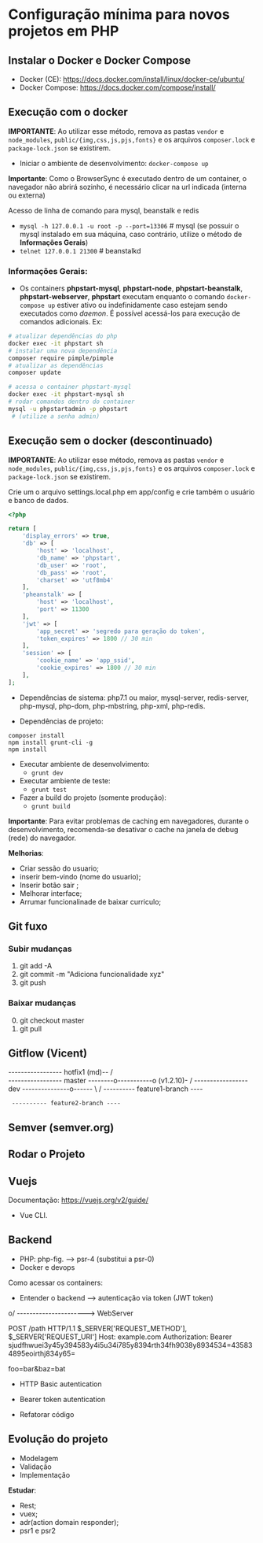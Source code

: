 # Configuração mínima para novos projetos em PHP

## Instalar o Docker e Docker Compose

- Docker (CE): https://docs.docker.com/install/linux/docker-ce/ubuntu/
- Docker Compose: https://docs.docker.com/compose/install/

## Execução com o docker

**IMPORTANTE**: Ao utilizar esse método, remova as pastas `vendor` e `node_modules`, `public/{img,css,js,pjs,fonts}` e os arquivos `composer.lock` e `package-lock.json` se existirem.

- Iniciar o ambiente de desenvolvimento: `docker-compose up`

**Importante**: Como o BrowserSync é executado dentro de um container, o navegador não abrirá sozinho, é necessário clicar na url indicada (interna ou externa)


Acesso de linha de comando para mysql, beanstalk e redis
- `mysql -h 127.0.0.1 -u root -p --port=13306` # mysql (se possuir o mysql instalado em sua máquina, caso contrário, utilize o método de **Informações Gerais**)
- `telnet 127.0.0.1 21300` # beanstalkd


### Informações Gerais:

- Os containers **phpstart-mysql**, **phpstart-node**, **phpstart-beanstalk**, **phpstart-webserver**, **phpstart** executam enquanto o comando `docker-compose up` estiver ativo ou indefinidamente caso estejam sendo executados como *daemon*. É possível acessá-los para execução de comandos adicionais. Ex:

```sh
# atualizar dependências do php
docker exec -it phpstart sh
# instalar uma nova dependência
composer require pimple/pimple
# atualizar as dependências
composer update
```

```sh
# acessa o container phpstart-mysql
docker exec -it phpstart-mysql sh
# rodar comandos dentro do container
mysql -u phpstartadmin -p phpstart
 # (utilize a senha admin)
 ```


## Execução sem o docker (descontinuado)

**IMPORTANTE**: Ao utilizar esse método, remova as pastas `vendor` e `node_modules`, `public/{img,css,js,pjs,fonts}` e os arquivos `composer.lock` e `package-lock.json` se existirem.

Crie um o arquivo settings.local.php em app/config e crie também o usuário e banco de dados.
```php
<?php

return [
    'display_errors' => true,
    'db' => [
        'host' => 'localhost',
        'db_name' => 'phpstart',
        'db_user' => 'root',
        'db_pass' => 'root',
        'charset' => 'utf8mb4'
    ],
    'pheanstalk' => [
        'host' => 'localhost',
        'port' => 11300
    ],
    'jwt' => [
        'app_secret' => 'segredo para geração do token',
        'token_expires' => 1800 // 30 min
    ],
    'session' => [
        'cookie_name' => 'app_ssid',
        'cookie_expires' => 1800 // 30 min
    ],
];

```

- Dependências de sistema:
php7.1 ou maior, mysql-server, redis-server, php-mysql, php-dom, php-mbstring, php-xml, php-redis.

- Dependências de projeto:

```
composer install
npm install grunt-cli -g
npm install
```
- Executar ambiente de desenvolvimento:
    - `grunt dev`
- Executar ambiente de teste:
    - `grunt test`
- Fazer a build do projeto (somente produção):
    - `grunt build`

**Importante**: Para evitar problemas de caching em navegadores, durante o desenvolvimento, recomenda-se desativar o cache na janela de debug (rede) do navegador.

**Melhorias**:

- Criar sessão do usuario;
- inserir bem-vindo (nome do usuario);
- Inserir botão sair ;
- Melhorar interface;
- Arrumar funcionalinade de baixar curriculo;
## Git fuxo

### Subir mudanças

1. git add -A
2. git commit -m "Adiciona funcionalidade xyz"
3. git push

### Baixar mudanças

0. git checkout master
1. git pull

## Gitflow (Vicent)


----------------- hotfix1 (md)--
    /                           \
----------------- master --------o-----------o (v1.2.10)-
                                            /
----------------- dev ---------------o------
    \                               /
     ---------- feature1-branch ----
                                   
     ---------- feature2-branch ----
## Semver (semver.org)

## Rodar o Projeto

## Vuejs

Documentação: https://vuejs.org/v2/guide/
- Vue CLI. 

## Backend
- PHP: php-fig. --> psr-4 (substitui a psr-0)
- Docker e devops

Como acessar os containers:
    



- Entender o backend --> autenticação via token (JWT token)

 o/ ----------------------> WebServer



POST /path HTTP/1.1 $_SERVER['REQUEST_METHOD'], $_SERVER['REQUEST_URI']
Host: example.com
Authorization: Bearer sjudfhwuei3y45y394583y4i5u34i785y8394rth34fh9038y8934534=435834895eoirthj834y65=

foo=bar&baz=bat

- HTTP Basic autentication
- Bearer token autentication

- Refatorar código

## Evolução do projeto
- Modelagem
- Validação
- Implementação

**Estudar**:
- Rest;
- vuex;
- adr(action domain responder);
- psr1 e psr2
